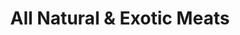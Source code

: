 ---
title: "All Natural & Exotic Meats"
url: /north-vancouver/all-natural-und-exotic-meats/
shop: Metzgerei
---